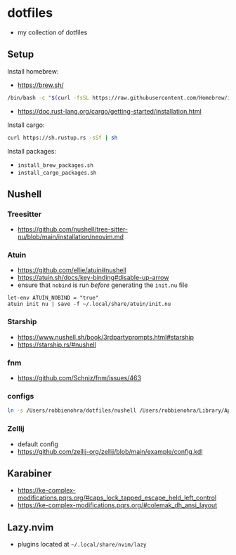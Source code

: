 # dotfiles

- my collection of dotfiles

## Setup

Install homebrew:

- https://brew.sh/

``` sh
/bin/bash -c "$(curl -fsSL https://raw.githubusercontent.com/Homebrew/install/HEAD/install.sh)"
```

- https://doc.rust-lang.org/cargo/getting-started/installation.html

Install cargo:

``` sh
curl https://sh.rustup.rs -sSf | sh
```

Install packages:

- `install_brew_packages.sh`
- `install_cargo_packages.sh`

## Nushell

### Treesitter

- https://github.com/nushell/tree-sitter-nu/blob/main/installation/neovim.md

### Atuin

- https://github.com/ellie/atuin#nushell
- https://atuin.sh/docs/key-binding#disable-up-arrow
- ensure that `nobind` is run *before* generating the `init.nu` file

``` nu
let-env ATUIN_NOBIND = "true"
atuin init nu | save -f ~/.local/share/atuin/init.nu
```

### Starship

- https://www.nushell.sh/book/3rdpartyprompts.html#starship
- https://starship.rs/#nushell

### fnm

- https://github.com/Schniz/fnm/issues/463

### configs

``` sh
ln -s /Users/robbienohra/dotfiles/nushell /Users/robbienohra/Library/Application\ Support/nushell
```

### Zellij

- default config
- https://github.com/zellij-org/zellij/blob/main/example/config.kdl

## Karabiner

- https://ke-complex-modifications.pqrs.org/#caps_lock_tapped_escape_held_left_control
- https://ke-complex-modifications.pqrs.org/#colemak_dh_ansi_layout

## Lazy.nvim

- plugins located at `~/.local/share/nvim/lazy`
